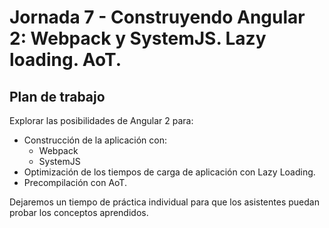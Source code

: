 # Jornada 7 - Construyendo Angular 2: Webpack y SystemJS. Lazy loading. AoT.

## Plan de trabajo

Explorar las posibilidades de Angular 2 para:

* Construcción de la aplicación con:
    * Webpack
    * SystemJS
* Optimización de los tiempos de carga de aplicación con Lazy Loading.
* Precompilación con AoT.

Dejaremos un tiempo de práctica individual para que los asistentes puedan probar los conceptos aprendidos.

 